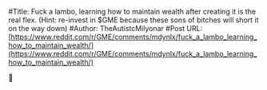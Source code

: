 #Title: Fuck a lambo, learning how to maintain wealth after creating it is the real flex. (Hint: re-invest in $GME because these sons of bitches will short it on the way down)
#Author: TheAutistcMilyonar
#Post URL: [https://www.reddit.com/r/GME/comments/mdynlx/fuck_a_lambo_learning_how_to_maintain_wealth/](https://www.reddit.com/r/GME/comments/mdynlx/fuck_a_lambo_learning_how_to_maintain_wealth/)


🦍